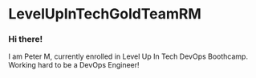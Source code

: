# LevelUpInTechGoldTeamRM

### Hi there!

I am Peter M, currently enrolled in Level Up In Tech DevOps Boothcamp.  Working hard to be a DevOps Engineer!
